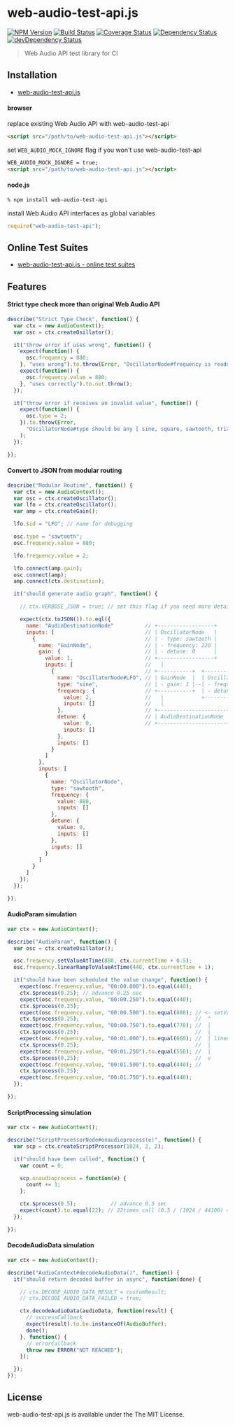 # web-audio-test-api.js
[![NPM Version](http://img.shields.io/npm/v/web-audio-test-api.svg?style=flat)](https://www.npmjs.org/package/web-audio-test-api)
[![Build Status](http://img.shields.io/travis/mohayonao/web-audio-test-api.svg?style=flat)](https://travis-ci.org/mohayonao/web-audio-test-api)
[![Coverage Status](http://img.shields.io/coveralls/mohayonao/web-audio-test-api.svg?style=flat)](https://coveralls.io/r/mohayonao/web-audio-test-api?branch=master)
[![Dependency Status](http://img.shields.io/david/mohayonao/web-audio-test-api.svg?style=flat)](https://david-dm.org/mohayonao/web-audio-test-api)
[![devDependency Status](http://img.shields.io/david/dev/mohayonao/web-audio-test-api.svg?style=flat)](https://david-dm.org/mohayonao/web-audio-test-api)

> Web Audio API test library for CI

## Installation

  - [web-audio-test-api.js](http://mohayonao.github.io/web-audio-test-api/web-audio-test-api.js)

#### browser

replace existing Web Audio API with web-audio-test-api

```html
<script src="/path/to/web-audio-test-api.js"></script>
```

set `WEB_AUDIO_MOCK_IGNORE` flag if you won't use web-audio-test-api
```html
WEB_AUDIO_MOCK_IGNORE = true;
<script src="/path/to/web-audio-test-api.js"></script>
```

#### node.js

```sh
% npm install web-audio-test-api
```

install Web Audio API interfaces as global variables

```javascript
require("web-audio-test-api");
```

## Online Test Suites

  - [web-audio-test-api.js - online test suites](http://mohayonao.github.io/web-audio-test-api/)

## Features

#### Strict type check more than original Web Audio API

```javascript
describe("Strict Type Check", function() {
  var ctx = new AudioContext();
  var osc = ctx.createOsillator();

  it("throw error if uses wrong", function() {
    expect(function() {
      osc.frequency = 880;
    }, "uses wrong").to.throw(Error, "OscillatorNode#frequency is readonly");
    expect(function() {
      osc.frequency.value = 880;
    }, "uses correctly").to.not.throw();
  });

  it("throw error if receives an invalid value", function() {
    expect(function() {
      osc.type = 2;
    }).to.throw(Error,
      "OscillatorNode#type should be any [ sine, square, sawtooth, triangle, custom ], but got 2"
    );
  });

});
```

#### Convert to JSON from modular routing

```javascript
describe("Modular Routine", function() {
  var ctx = new AudioContext();
  var osc = ctx.createOscillator();
  var lfo = ctx.createOscillator();
  var amp = ctx.createGain();

  lfo.$id = "LFO"; // name for debugging

  osc.type = "sawtooth";
  osc.frequency.value = 880;

  lfo.frequency.value = 2;

  lfo.connect(amp.gain);
  osc.connect(amp);
  amp.connect(ctx.destination);

  it("should generate audio graph", function() {

    // ctx.VERBOSE_JSON = true; // set this flag if you need more detailed data

    expect(ctx.toJSON()).to.eql({
      name: "AudioDestinationNode"          // +------------------+
      inputs: [                             // | OscillatorNode   |
        {                                   // | - type: sawtooth |
          name: "GainNode",                 // | - frequency: 220 |
          gain: {                           // | - detune: 0      |
            value: 1,                       // +------------------+
            inputs: [                       //   |
              {                             // +-----------+  +--------------------+
                name: "OscillatorNode#LFO", // | GainNode  |  | OscillatorNode#LFO |
                type: "sine",               // | - gain: 1 |--| - frequency: 2     |
                frequency: {                // +-----------+  | - detune: 0        |
                  value: 2,                 //   |            +--------------------+
                  inputs: []                //   |
                },                          // +----------------------+
                detune: {                   // | AudioDestinationNode |
                  value: 0,                 // +----------------------+
                  inputs: []
                },
                inputs: []
              }
            ]
          },
          inputs: [
            {
              name: "OscillatorNode",
              type: "sawtooth",
              frequency: {
                value: 880,
                inputs: []
              },
              detune: {
                value: 0,
                inputs: []
              },
              inputs: []
            }
          ]
        }
      ]
    });
  });

});
```

#### AudioParam simulation

```javascript
var ctx = new AudioContext();

describe("AudioParam", function() {
  var osc = ctx.createOsillator();

  osc.frequency.setValueAtTime(880, ctx.currentTime + 0.5);
  osc.frequency.linearRampToValueAtTime(440, ctx.currentTime + 1);

  it("should have been scheduled the value change", function() {
    expect(osc.frequency.value, "00:00.000").to.equal(440);
    ctx.$process(0.25); // advance 0.25 sec
    expect(osc.frequency.value, "00:00.250").to.equal(440);
    ctx.$process(0.25);
    expect(osc.frequency.value, "00:00.500").to.equal(880); // <- setValueAtTime
    ctx.$process(0.25);                                     //  ^
    expect(osc.frequency.value, "00:00.750").to.equal(770); //  |
    ctx.$process(0.25);                                     //  |
    expect(osc.frequency.value, "00:01.000").to.equal(660); //  | linearRampToValueAtTime
    ctx.$process(0.25);                                     //  |
    expect(osc.frequency.value, "00:01.250").to.equal(550); //  |
    ctx.$process(0.25);                                     //  v
    expect(osc.frequency.value, "00:01.500").to.equal(440); //
    ctx.$process(0.25);
    expect(osc.frequency.value, "00:01.750").to.equal(440);
  });

});
```

#### ScriptProcessing simulation

```javascript
var ctx = new AudioContext();

describe("ScriptProcessorNode#onaudioprocess(e)", function() {
  var scp = ctx.createScriptProcessor(1024, 2, 2);

  it("should have been called", function() {
    var count = 0;

    scp.onaudioprocess = function(e) {
      count += 1;
    };

    ctx.$process(0.5);           // advance 0.5 sec
    expect(count).to.equal(22); // 22times call (0.5 / (1024 / 44100) = 21.5332)
  });

});
```

#### DecodeAudioData simulation

```javascript
var ctx = new AudioContext();

describe("AudioContext#decodeAudioData()", function() {
  it("should return decoded buffer in async", function(done) {

    // ctx.DECODE_AUDIO_DATA_RESULT = customResult;
    // ctx.DECODE_AUDIO_DATA_FAILED = true;

    ctx.decodeAudioData(audioData, function(result) {
      // successCallback
      expect(result).to.be.instanceOf(AudioBuffer);
      done();
    }, function() {
      // errorCallback
      throw new ERROR("NOT REACHED");
    });

  });
});
```

## License

web-audio-test-api.js is available under the The MIT License.
